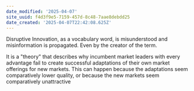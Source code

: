 ```yaml
---
date_modified: '2025-04-07'
site_uuid: f4d3f9e5-7159-457d-8c48-7aae8debdd25
date_created: '2025-04-07T22:42:08.625Z'
---
```


Disruptive Innovation, as a vocabulary word, is misunderstood and misinformation is propagated.  Even by the creator of the term.

It is a "theory" that describes why incumbent market leaders with every advantage fail to create successful adaptations of their own market offerings for new markets.  This can happen because the adaptations seem comparatively lower quality, or because the new markets seem comparatively unattractive